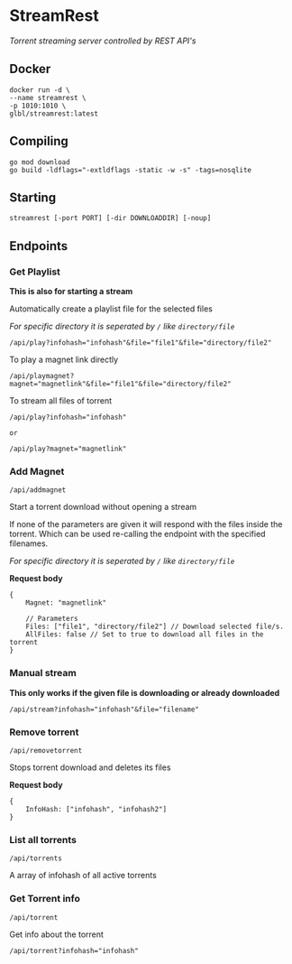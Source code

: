 # StreamRest
*Torrent streaming server controlled by REST API's*

## Docker
```
docker run -d \
--name streamrest \
-p 1010:1010 \
glbl/streamrest:latest
```

## Compiling
```
go mod download
go build -ldflags="-extldflags -static -w -s" -tags=nosqlite
```

## Starting
`streamrest [-port PORT] [-dir DOWNLOADDIR] [-noup]`

## Endpoints

### Get Playlist

**This is also for starting a stream**

Automatically create a playlist file for the selected files

*For specific directory it is seperated by `/` like `directory/file`*

```
/api/play?infohash="infohash"&file="file1"&file="directory/file2"
```

To play a magnet link directly

```
/api/playmagnet?magnet="magnetlink"&file="file1"&file="directory/file2"
```

To stream all files of torrent

```
/api/play?infohash="infohash"

or

/api/play?magnet="magnetlink"
```

### Add Magnet
`/api/addmagnet`

Start a torrent download without opening a stream

If none of the parameters are given it will respond with the files inside the torrent. Which can be used re-calling the endpoint with the specified filenames.

*For specific directory it is seperated by `/` like `directory/file`*

**Request body**
```
{
    Magnet: "magnetlink"

    // Parameters
    Files: ["file1", "directory/file2"] // Download selected file/s.
    AllFiles: false // Set to true to download all files in the torrent
}
```

### Manual stream

**This only works if the given file is downloading or already downloaded**

```
/api/stream?infohash="infohash"&file="filename"
```

### Remove torrent
`/api/removetorrent`

Stops torrent download and deletes its files

**Request body**
```
{
    InfoHash: ["infohash", "infohash2"]
}
```

### List all torrents
`/api/torrents`

A array of infohash of all active torrents

### Get Torrent info
`/api/torrent`

Get info about the torrent

```
/api/torrent?infohash="infohash"
```